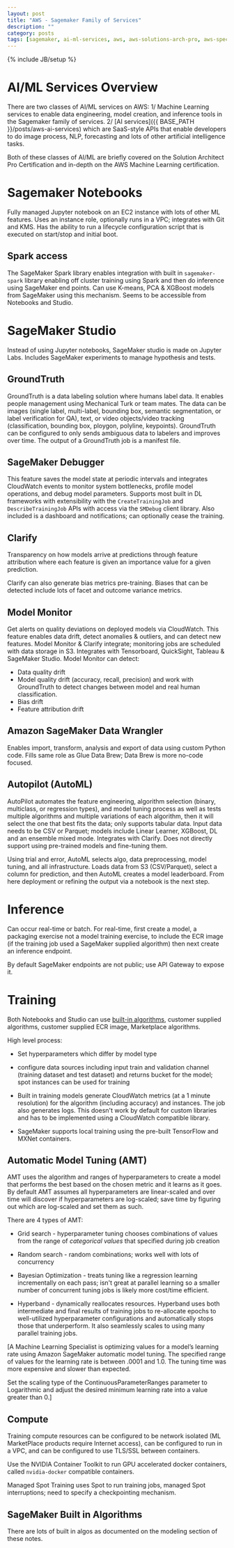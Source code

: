 ```yaml
---
layout: post
title: "AWS - Sagemaker Family of Services"
description: ""
category: posts
tags: [sagemaker, ai-ml-services, aws, aws-solutions-arch-pro, aws-spec-ml]
---
```

{% include JB/setup %}

# AI/ML Services Overview
There are two classes of AI/ML services on AWS: 1/ Machine Learning services to enable data engineering, model creation, and inference tools in the Sagemaker family of services. 2/ [AI services]({{ BASE_PATH }}/posts/aws-ai-services) which are SaaS-style APIs that enable developers to do image process, NLP, forecasting and lots of other artificial intelligence tasks.

Both of these classes of AI/ML are briefly covered on the Solution Architect Pro Certification and in-depth on the AWS Machine Learning certification. 
    
# Sagemaker Notebooks
Fully managed Jupyter notebook on an EC2 instance with lots of other ML features. Uses an instance role, optionally runs in a VPC; integrates with Git and KMS. Has the ability to run a lifecycle configuration script that is executed on start/stop and initial boot.

## Spark access
The SageMaker Spark library enables integration with built in `sagemaker-spark` library enabling off cluster training using Spark and then do inference using SageMaker end points. Can use K-means, PCA &amp; XGBoost models from SageMaker using this mechanism. Seems to be accessible from Notebooks and Studio.

# SageMaker Studio
Instead of using Jupyter notebooks, SageMaker studio is made on Jupyter Labs. Includes SageMaker experiments to manage hypothesis and tests. 

## GroundTruth
GroundTruth is a data labeling solution where humans label data. It enables people management using Mechanical Turk or team mates. The data can be images (single label, multi-label, bounding box, semantic segmentation, or label verification for QA), text, or video objects/video tracking (classification, bounding box, ploygon, polyline, keypoints). GroundTruth can be configured to only sends ambiguous data to labelers and improves over time. The output of a GroundTruth job is a manifest file.

## SageMaker Debugger 
This feature saves the model state at periodic intervals and integrates CloudWatch events to monitor system bottlenecks, profile model operations, and debug model parameters. Supports most built in DL frameworks with extensibility with the `CreateTrainingJob` and `DescribeTrainingJob` APIs with access via the `SMDebug` client library. Also included is a dashboard and notifications; can optionally cease the training.

## Clarify
Transparency on how models arrive at predictions through feature attribution where each feature is given an importance value for a given prediction.

Clarify can also generate bias metrics pre-training. Biases that can be detected include lots of facet and outcome variance metrics. 

## Model Monitor
Get alerts on quality deviations on deployed models via CloudWatch. This feature enables data drift, detect anomalies &amp; outliers, and can detect new features. Model Monitor &amp; Clarify integrate; monitoring jobs are scheduled with data storage in S3. Integrates with Tensorboard, QuickSight, Tableau &amp; SageMaker Studio. Model Monitor can detect:
- Data quality drift
- Model quality drift (accuracy, recall, precision) and work with GroundTruth to detect changes between model and real human classification.
- Bias drift
- Feature attribution drift

## Amazon SageMaker Data Wrangler
Enables import, transform, analysis and export of data using custom Python code. Fills same role as Glue Data Brew; Data Brew is more no-code focused.

## Autopilot (AutoML)
AutoPilot automates the feature engineering, algorithm selection (binary, multiclass, or regression types), and model tuning process as well as tests multiple algorithms and multiple variations of each algorithm, then it will select the one that best fits the data; only supports tabular data. Input data needs to be CSV or Parquet; models include Linear Learner, XGBoost, DL and an ensemble mixed mode. Integrates with Clarify. Does not directly support using pre-trained models and fine-tuning them.

Using trial and error, AutoML selects algo, data preprocessing, model tuning, and all infrastructure. Loads data from S3 (CSV/Parquet), select a column for prediction, and then AutoML creates a model leaderboard. From here deployment or refining the output via a notebook is the next step.

# Inference
Can occur real-time or batch. For real-time, first create a model, a packaging exercise not a model training exercise, to include the ECR image (if the training job used a SageMaker supplied algorithm) then next create an inference endpoint.

By default SageMaker endpoints are not public; use API Gateway to expose it.

# Training
Both Notebooks and Studio can use [built-in algorithms](https://docs.aws.amazon.com/sagemaker/latest/dg/algos.html), customer supplied algorithms, customer supplied ECR image, Marketplace algorithms.

High level process: 
- Set hyperparameters which differ by model type

- configure data sources including input train and validation channel (training dataset and test dataset) and returns bucket for the model; spot instances can be used for training

- Built in training models generate CloudWatch metrics (at a 1 minute resolution) for the algorithm (including accuracy) and instances. The job also generates logs. This doesn't work by default for custom libraries and has to be implemented using a CloudWatch compatible library.

- SageMaker supports local training using the pre-built TensorFlow and MXNet containers. 

## Automatic Model Tuning (AMT)
AMT uses the algorithm and ranges of hyperparameters to create a model that performs the best based on the chosen metric and it learns as it goes. By default AMT assumes all hyperparameters are linear-scaled and over time will discover if hyperparameters are log-scaled; save time by figuring out which are log-scaled and set them as such.

There are 4 types of AMT:

- Grid search - hyperparameter tuning chooses combinations of values from the range of *categorical values* that specified during job creation
- Random search - random combinations; works well with lots of concurrency
- Bayesian Optimization - treats tuning like a regression learning incrementally on each pass; isn't great at parallel learning so a smaller number of concurrent tuning jobs is likely more cost/time efficient.  

- Hyperband - dynamically reallocates resources. Hyperband uses both intermediate and final results of training jobs to re-allocate epochs to well-utilized hyperparameter configurations and automatically stops those that underperform. It also seamlessly scales to using many parallel training jobs.

[A Machine Learning Specialist is optimizing values for a model’s learning rate using Amazon SageMaker automatic model tuning. The specified range of values for the learning rate is between .0001 and 1.0. The tuning time was more expensive and slower than expected.
    
Set the scaling type of the ContinuousParameterRanges parameter to Logarithmic and adjust the desired minimum learning rate into a value greater than 0.]

## Compute
Training compute resources can be configured to be network isolated (ML MarketPlace products require Internet access), can be configured to run in a VPC, and can be configured to use TLS/SSL between containers.

Use the NVIDIA Container Toolkit to run GPU accelerated docker containers, called `nvidia-docker` compatible containers.

Managed Spot Training uses Spot to run training jobs, managed Spot interruptions; need to specify a checkpointing mechanism.

## SageMaker Built in Algorithms
There are lots of built in algos as documented on the modeling section of these notes.



